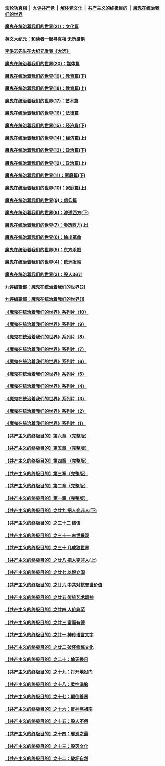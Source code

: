 

####  [法轮功真相](../../../../basic/blob/master/README.md?t=12081802) &nbsp;|&nbsp; [九评共产党](../../../../9ping.md/blob/master/README.md?t=12081802) &nbsp;|&nbsp; [解体党文化](../../../../jtdwh.md/blob/master/README.md?t=12081802)  &nbsp;|&nbsp; [共产主义的终极目的](../../../../gczydzjmd.md/blob/master/README.md?t=12081802) &nbsp;|&nbsp; [魔鬼在统治我们的世界](../../../../mgztzwmdsj.md/blob/master/README.md?t=12081802) 

#### [魔鬼在统治着我们的世界(21)：文化篇](../pages/nsc422/n10597706.md?t=12081802) 

#### [英文大纪元：和读者一起寻真相 无所畏惧](../pages/nsc422/n12542027.md?t=12081802) 

#### [李洪志先生在大纪元发表《大选》](../pages/nsc422/n12534746.md?t=12081802) 

#### [魔鬼在统治着我们的世界(20)：媒体篇](../pages/nsc422/n10586579.md?t=12081802) 

#### [魔鬼在统治着我们的世界(19)：教育篇(下)](../pages/nsc422/n10564808.md?t=12081802) 

#### [魔鬼在统治着我们的世界(18)：教育篇(上)](../pages/nsc422/n10526970.md?t=12081802) 

#### [魔鬼在统治着我们的世界(17)：艺术篇](../pages/nsc422/n10499093.md?t=12081802) 

#### [魔鬼在统治着我们的世界(16)：法律篇](../pages/nsc422/n10485969.md?t=12081802) 

#### [魔鬼在统治着我们的世界(15)：经济篇(下)](../pages/nsc422/n10469975.md?t=12081802) 

#### [魔鬼在统治着我们的世界(14)：经济篇(上)](../pages/nsc422/n10457370.md?t=12081802) 

#### [魔鬼在统治着我们的世界(13)：政治篇(下)](../pages/nsc422/n10448270.md?t=12081802) 

#### [魔鬼在统治着我们的世界(12)：政治篇(上)](../pages/nsc422/n10444576.md?t=12081802) 

#### [魔鬼在统治着我们的世界(11)：家庭篇(下)](../pages/nsc422/n10440961.md?t=12081802) 

#### [魔鬼在统治着我们的世界(10)：家庭篇(上)](../pages/nsc422/n10435448.md?t=12081802) 

#### [魔鬼在统治着我们的世界(9)：信仰篇](../pages/nsc422/n10432159.md?t=12081802) 

#### [魔鬼在统治着我们的世界(8)：渗透西方(下)](../pages/nsc422/n10429603.md?t=12081802) 

#### [魔鬼在统治着我们的世界(7)：渗透西方(上)](../pages/nsc422/n10426013.md?t=12081802) 

#### [魔鬼在统治着我们的世界(6)：输出革命](../pages/nsc422/n10421536.md?t=12081802) 

#### [魔鬼在统治着我们的世界(5)：东方杀戮](../pages/nsc422/n10417707.md?t=12081802) 

#### [魔鬼在统治着我们的世界(4)：欧洲发端](../pages/nsc422/n10414890.md?t=12081802) 

#### [魔鬼在统治着我们的世界(3)：毁人36计](../pages/nsc422/n10411583.md?t=12081802) 

#### [九评编辑部：魔鬼在统治着我们的世界(2)](../pages/nsc422/n10410036.md?t=12081802) 

#### [九评编辑部：魔鬼在统治着我们的世界(1)](../pages/nsc422/n10406825.md?t=12081802) 

#### [《魔鬼在统治着我们的世界》系列片（10）](../pages/nsc422/n12292670.md?t=12081802) 

#### [《魔鬼在统治着我们的世界》系列片（9）](../pages/nsc422/n12290859.md?t=12081802) 

#### [《魔鬼在统治着我们的世界》系列片（8）](../pages/nsc422/n12287445.md?t=12081802) 

#### [《魔鬼在统治着我们的世界》系列片（7）](../pages/nsc422/n12283425.md?t=12081802) 

#### [《魔鬼在统治着我们的世界》系列片（6）](../pages/nsc422/n12282314.md?t=12081802) 

#### [《魔鬼在统治着我们的世界》系列片（5）](../pages/nsc422/n12281419.md?t=12081802) 

#### [《魔鬼在统治着我们的世界》系列片（4）](../pages/nsc422/n12274024.md?t=12081802) 

#### [《魔鬼在统治着我们的世界》系列片（3）](../pages/nsc422/n12271322.md?t=12081802) 

#### [《魔鬼在统治着我们的世界》系列片（2）](../pages/nsc422/n12269049.md?t=12081802) 

#### [《魔鬼在统治着我们的世界》系列片（1）](../pages/nsc422/n12267575.md?t=12081802) 

#### [【共产主义的终极目的】第六章 （完整版）](../pages/nsc422/n11428913.md?t=12081802) 

#### [【共产主义的终极目的】第五章 （完整版）](../pages/nsc422/n11428912.md?t=12081802) 

#### [【共产主义的终极目的】第四章 （完整版）](../pages/nsc422/n11428907.md?t=12081802) 

#### [【共产主义的终极目的】第三章（完整版）](../pages/nsc422/n11428848.md?t=12081802) 

#### [【共产主义的终极目的】第二章（完整版）](../pages/nsc422/n11428831.md?t=12081802) 

#### [【共产主义的终极目的】第一章（完整版）](../pages/nsc422/n11417651.md?t=12081802) 

#### [【共产主义的终极目的】之廿九 把人变非人(下)](../pages/nsc422/n11344140.md?t=12081802) 

#### [【共产主义的终极目的】之三十二 结语](../pages/nsc422/n11360535.md?t=12081802) 

#### [【共产主义的终极目的】之三十一 末世景观](../pages/nsc422/n11351129.md?t=12081802) 

#### [【共产主义的终极目的】之三十 几成狼世界](../pages/nsc422/n11348280.md?t=12081802) 

#### [【共产主义的终极目的】之廿八 把人变非人(上)](../pages/nsc422/n11340492.md?t=12081802) 

#### [【共产主义的终极目的】之廿七 以恨立国](../pages/nsc422/n11336944.md?t=12081802) 

#### [【共产主义的终极目的】之廿六 中共对抗普世价值](../pages/nsc422/n11324785.md?t=12081802) 

#### [【共产主义的终极目的】之廿五 传统艺术颂神](../pages/nsc422/n11296396.md?t=12081802) 

#### [【共产主义的终极目的】之廿四 人伦典范](../pages/nsc422/n11296397.md?t=12081802) 

#### [【共产主义的终极目的】之廿三 富而有德](../pages/nsc422/n11283598.md?t=12081802) 

#### [【共产主义的终极目的】之廿一 神传语言文字](../pages/nsc422/n11263265.md?t=12081802) 

#### [【共产主义的终极目的】之廿二 破坏修炼文化](../pages/nsc422/n11245728.md?t=12081802) 

#### [【共产主义的终极目的】之二十：偷天换日](../pages/nsc422/n11238846.md?t=12081802) 

#### [【共产主义的终极目的】之十九：打开地狱门](../pages/nsc422/n11206376.md?t=12081802) 

#### [【共产主义的终极目的】之十八：柔性洗脑](../pages/nsc422/n11199994.md?t=12081802) 

#### [【共产主义的终极目的】之十七：颠倒善恶](../pages/nsc422/n11179782.md?t=12081802) 

#### [【共产主义的终极目的】之十六：反神骂祖宗](../pages/nsc422/n11166798.md?t=12081802) 

#### [【共产主义的终极目的】之十五：毁人不倦](../pages/nsc422/n11166792.md?t=12081802) 

#### [【共产主义的终极目的】之十四：邪恶之最](../pages/nsc422/n11150249.md?t=12081802) 

#### [【共产主义的终极目的】之十三：毁灭文化](../pages/nsc422/n11135227.md?t=12081802) 

#### [【共产主义的终极目的】之十二：破坏自然](../pages/nsc422/n11135214.md?t=12081802) 

